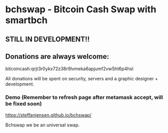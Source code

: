 # bchswap - Bitcoin Cash Swap with smartbch

## STILL IN DEVELOPMENT!!

## Donations are always welcome:
bitcoincash:qrjt3r0ykx72z38r9lvmeka6apjumf2vw5ht6p4hsl

All donations will be spent on security, servers and a graphic designer + development.

### Demo (Remember to refresh page after metamask accept, will be fixed soon)

https://steffanjensen.github.io/bchswap/



Bchswap we be an universal swap.
